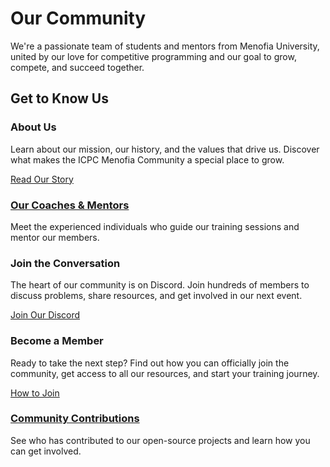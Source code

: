 <div class="hero-section">
  <h1>Our Community</h1>
  <p class="md-typeset hero-subtitle">
    We're a passionate team of students and mentors from Menofia University, united by our love for competitive programming and our goal to grow, compete, and succeed together.
  </p>
</div>

## Get to Know Us

<div class="cards-grid">
  <div class="card">
    <h3>About Us</h3>
    <p>Learn about our mission, our history, and the values that drive us. Discover what makes the ICPC Menofia Community a special place to grow.</p>
    <a href="./about_us/" class="md-button">Read Our Story</a>
  </div>
  <div class="card">
    <h3><a href="coaches.md">Our Coaches & Mentors</a></h3>
    <p>Meet the experienced individuals who guide our training sessions and mentor our members.</p>
  </div>
  <div class="card">
    <h3>Join the Conversation</h3>
    <p>The heart of our community is on Discord. Join hundreds of members to discuss problems, share resources, and get involved in our next event.</p>
    <a href="https://discord.gg/bdKQ3RSSxK" target="_blank" class="md-button md-button--primary">Join Our Discord</a>
  </div>
  <div class="card">
    <h3>Become a Member</h3>
    <p>Ready to take the next step? Find out how you can officially join the community, get access to all our resources, and start your training journey.</p>
    <a href="./join_us/" class="md-button">How to Join</a>
  </div>
  <div class="card">
    <h3><a href="contributions.md">Community Contributions</a></h3>
    <p>See who has contributed to our open-source projects and learn how you can get involved.</p>
  </div>
</div>
